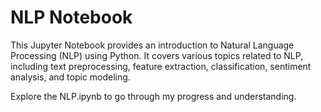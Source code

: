 # NLP Notebook

This Jupyter Notebook provides an introduction to Natural Language Processing (NLP) using Python. It covers various topics related to NLP, including text preprocessing, feature extraction, classification, sentiment analysis, and topic modeling.

Explore the NLP.ipynb to go through my progress and understanding.
